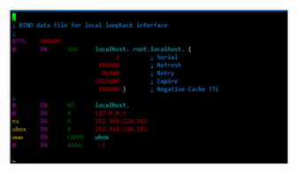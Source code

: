 ![image-20200701115039721](https://github.com/Yangeyu/markdown_note/blob/master/images/image-20200701115039721.png?raw=true)

